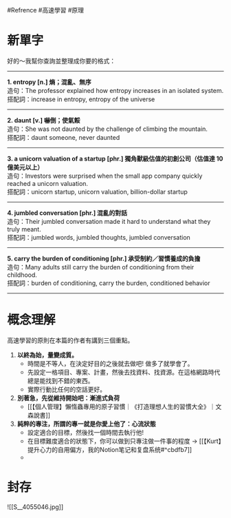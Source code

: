 #Refrence #高速學習 #原理
# 新單字
好的～我幫你查詢並整理成你要的格式：

---

**1. entropy [n.] 熵；混亂、無序**  
造句：The professor explained how entropy increases in an isolated system.  
搭配詞：increase in entropy, entropy of the universe

---

**2. daunt [v.] 嚇倒；使氣餒**  
造句：She was not daunted by the challenge of climbing the mountain.  
搭配詞：daunt someone, never daunted

---

**3. a unicorn valuation of a startup [phr.] 獨角獸級估值的初創公司（估值達 10 億美元以上）**  
造句：Investors were surprised when the small app company quickly reached a unicorn valuation.  
搭配詞：unicorn startup, unicorn valuation, billion-dollar startup

---

**4. jumbled conversation [phr.] 混亂的對話**  
造句：Their jumbled conversation made it hard to understand what they truly meant.  
搭配詞：jumbled words, jumbled thoughts, jumbled conversation

---

**5. carry the burden of conditioning [phr.] 承受制約／習慣養成的負擔**  
造句：Many adults still carry the burden of conditioning from their childhood.  
搭配詞：burden of conditioning, carry the burden, conditioned behavior

---

# 概念理解
高速學習的原則在本篇的作者有講到三個重點。
1. **以終為始，量變成質。**
	- 時間是不等人，在決定好目的之後就去做吧! 做多了就學會了。
	- 先設定一格項目、專案、計畫，然後去找資料、找資源。在這格網路時代總是能找到不錯的東西。
	- 實際行動比任何的空話更好。
2. **別著急，先從維持開始吧：漸進式負荷**
	- [[【個人管理】懶惰蟲專用的原子習慣｜《打造理想人生的習慣大全》｜文森說書]]
3. **純粹的專注，所謂的專一就是你愛上他了：心流狀態**
	- 設定適合的目標，然後找一個時間去執行他!
	- 在目標難度適合的狀態下，你可以做到只專注做一件事的程度 -> [[【Kurt】提升心力的自用偏方，我的Notion笔记和复盘系统#^cbdfb7]]
	- 
# 封存
![[S__4055046.jpg]]